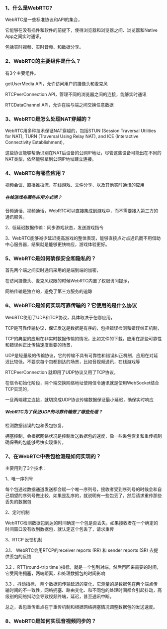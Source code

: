 ### 1、什么是WebRTC?

WebRTC是一些标准协议和API的集合，

它能够在没有插件和软件的前提下，使得浏览器和浏览器之间、浏览器和Native App之间实时通讯，

包括实时视频、实时音频、和数据分享。



### 2、WebRTC的主要组件是什么？

有3个主要组件。

getUserMedia API，允许访问用户的摄像头和麦克风

RTCPeerConnection API，管理不同的浏览器之间的连接，能够实时通讯

RTCDataChannel API，允许在端与端之间交换任意数据



### 3、WebRTC是怎么处理NAT穿越的？

WebRTC用多种技术保证NAT穿越的，包括STUN (Session Traversal Utilities for NAT), TURN (Traversal Using Relay NAT), and ICE (Interactive Connectivity Establishment)，

 这些协议能够帮助识别在NAT后设备的公网IP地址，尽管这些设备可能出在不同的NAT类型，依然能够拿到公网IP地址建立连接。



### 4、WebRTC有哪些应用？

视频会议、直播推拉流、在线游戏、文件分享、以及其他实时通讯的应用

##### 在线游戏有哪些应用方式呢？

音频通话、视频通话，WebRTC可以直接集成到游戏中，而不需要接入第三方的通讯服务。

2、低延迟数据传输：同步游戏状态，发送游戏指令

3、WebRTC能够减少延迟提高游戏的整体表现，能够直接点对点通讯而不用借助中心服务器，结果就是能够更快响应，游戏体验更好。





### 5、WebRTC是如何确保安全和隐私的？

首先两个端之间实时通讯采用的是端到端的加密，

在访问摄像头、麦克风权限的时候WebRTC内置了权限访问提示，

网络传输是独立的，避免了第三方服务的追踪



### 6、WebRTC是如何实现可靠传输的？它使用的是什么协议

WebRTC使用了UDP和TCP协议，具体取决于在哪应用，

TCP是可靠传输协议，保证发送是数据是有序的，包括错误检测和错误纠正机制，

TCP的典型的应用在非实时数据传输的情况，比如文件的下载，应用在那些可靠性和错误纠正比传输速度重要的场景，

UDP是轻量级的传输协议，它的传输不具有可靠性和错误纠正机制，应用在对延迟比较低，不要求每个包都到达的场景，比如音视频通讯，在线游戏等

RTCPeerConnection 就即用了UDP协议又用了TCP协议，

在信令初始化阶段，两个端交换网络地址使用信令通讯就是使用WebSocket结合TCP实现的，

一旦两端建立连接，就切换成UDP协议传输数据保证最小延迟，确保实时响应



##### WebRTC为了保证UDP的可靠传输做了哪些处理？

检测数据错误的包和丢包恢复，

拥塞控制，会根据网络状况是控制发送数据包的速度，像一些丢包恢复和重传机制确保丢的包能够尽快实现重传，



### 7、在WebRTC中丢包检测是如何实现的？

主要用到了3个技术：

1、唯一序列号

每个包通过数据通道发送都会赋一个唯一序列号，接收者受到序列号的时候会和自己期望的序列号做比较，如果是乱序的，就说明有一些包丢了，然后请求重传那些丢失的数据包



2、定时机制

WebRTC检测数据包到达的时间确定一个包是否丢失，如果接收者在一个确定的时间窗口没有收到数据包，就认定这个包丢了，请求重传



3、RTCP 反馈机制

3.1、 WebRTC会用RTCP的receiver reports (RR) 和 sender reports (SR) 去提供丢包的反馈

3.2 、RTT(round-trip time )指标，就是一个包到对端，然后再回来需要的时间，它受网络拥塞，两端距离，和处理数据包的时间影响

3.3 、抖动指标， 两个数据包传输延迟的变化，它测量的是数据包在两个端点传输时间的不一致性，网络拥塞、路由变化、和不同包的处理时间都会引起抖动，高级别的网络抖动会导致视频终端，延迟，甚至通讯中断。



总之，丢包重传重点在于重传机制和根据网络拥塞情况调整数据包的发送速度。





### 8、WebRTC是如何实现音视频同步的？



